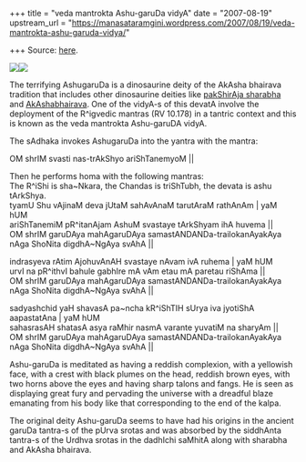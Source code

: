 +++
title = "veda mantrokta Ashu-garuDa vidyA"
date = "2007-08-19"
upstream_url = "https://manasataramgini.wordpress.com/2007/08/19/veda-mantrokta-ashu-garuda-vidya/"

+++
Source: [here](https://manasataramgini.wordpress.com/2007/08/19/veda-mantrokta-ashu-garuda-vidya/).



[![](https://i1.wp.com/bp1.blogger.com/_ZhvcTTaaD_4/RsfVxPXcXcI/AAAAAAAAAM0/LYB14LEyB4w/s320/ashu_garuda.jpg)](http://bp1.blogger.com/_ZhvcTTaaD_4/RsfVxPXcXcI/AAAAAAAAAM0/LYB14LEyB4w/s1600-h/ashu_garuda.jpg)[![](https://i1.wp.com/bp1.blogger.com/_ZhvcTTaaD_4/RsfVxPXcXdI/AAAAAAAAAM8/7RfR51Fgnyw/s320/ashugaruda2.jpg)](http://bp1.blogger.com/_ZhvcTTaaD_4/RsfVxPXcXdI/AAAAAAAAAM8/7RfR51Fgnyw/s1600-h/ashugaruda2.jpg)

The terrifying AshugaruDa is a dinosaurine deity of the AkAsha bhairava tradition that includes other dinosaurine deities like [pakShirAja sharabha](http://manasataramgini.wordpress.com/2006/05/arimaspas-dinosaurs-griffins-and.html) and [AkAshabhairava](http://manasataramgini.wordpress.com/2006/12/oldest-archaeological-signs-of-ritual.html). One of the vidyA-s of this devatA involve the deployment of the R^igvedic mantras (RV 10.178) in a tantric context and this is known as the veda mantrokta Ashu-garuDA vidyA.

The sAdhaka invokes AshugaruDa into the yantra with the mantra:

OM shrIM svasti nas-trAkShyo ariShTanemyoM \|\|

Then he performs homa with the following mantras:  
The R^iShi is sha\~Nkara, the Chandas is triShTubh, the devata is ashu tArkShya.  
tyamU Shu vAjinaM deva jUtaM sahAvAnaM tarutAraM rathAnAm \| yaM hUM  
ariShTanemiM pR^itanAjam AshuM svastaye tArkShyam ihA huvema \|\|  
OM shrIM garuDAya mahAgaruDAya samastANDANDa-trailokanAyakAya nAga ShoNita digdhA\~NgAya svAhA \|\|

indrasyeva rAtim AjohuvAnAH svastaye nAvam ivA ruhema \| yaM hUM  
urvI na pR^ithvI bahule gabhIre mA vAm etau mA paretau riShAma \|\|  
OM shrIM garuDAya mahAgaruDAya samastANDANDa-trailokanAyakAya nAga ShoNita digdhA\~NgAya svAhA \|\|

sadyashchid yaH shavasA pa\~ncha kR^iShTIH sUrya iva jyotiShA aapastatAna \| yaM hUM  
sahasrasAH shatasA asya raMhir nasmA varante yuvatiM na sharyAm \|\|  
OM shrIM garuDAya mahAgaruDAya samastANDANDa-trailokanAyakAya nAga ShoNita digdhA\~NgAya svAhA \|\|

Ashu-garuDa is meditated as having a reddish complexion, with a yellowish face, with a crest with black plumes on the head, reddish brown eyes, with two horns above the eyes and having sharp talons and fangs. He is seen as displaying great fury and pervading the universe with a dreadful blaze emanating from his body like that corresponding to the end of the kalpa.

The original deity Ashu-garuDa seems to have had his origins in the ancient garuDa tantra-s of the pUrva srotas and was absorbed by the siddhAnta tantra-s of the Urdhva srotas in the dadhIchi saMhitA along with sharabha and AkAsha bhairava.

